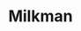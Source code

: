 --- 
title: "Milkman"
publishdate: "2019-6-1T16:48:46+02:00"
src: "https://365manga.net/manga/milkman"
image: "https://data.365manga.net/images/thumbnails/19144-milkman.jpg"
description: "From Fateful Encounters: The Milkman was born with the body that gets him mixed up in everything, and no matter where he goes, bad luck seems to follow him everywhere. He who gave up fighting destiny, is being yet again bullied by the landlord and yet somehow seems a bit happy. And in front of him, the “man who never gives up” the Coffee Milkman gallantly appears. Their meeting changes…"
---